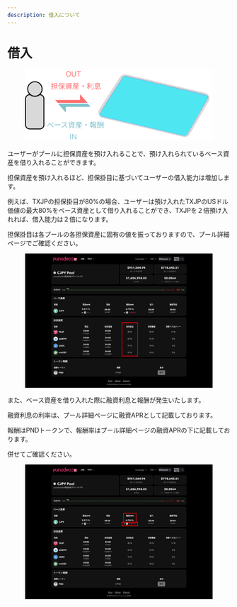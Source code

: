 ```yaml
---
description: 借入について
---
```


# 借入

<figure><img src="../.gitbook/assets/Group 12 (1).png" alt=""><figcaption></figcaption></figure>

ユーザーがプールに担保資産を預け入れることで、預け入れられているベース資産を借り入れることができます。

担保資産を預け入れるほど、担保掛目に基づいてユーザーの借入能力は増加します。

例えば、TXJPの担保掛目が80%の場合、ユーザーは預け入れたTXJPのUSドル価値の最大80%をベース資産として借り入れることができ、TXJPを２倍預け入れれば、借入能力は２倍になります。

担保掛目は各プールの各担保資産に固有の値を振っておりますので、プール詳細ページでご確認ください。

<figure><img src="../.gitbook/assets/Group 13_1.png" alt=""><figcaption></figcaption></figure>

また、ベース資産を借り入れた際に融資利息と報酬が発生いたします。

融資利息の利率は、プール詳細ページに融資APRとして記載しております。

報酬はPNDトークンで、報酬率はプール詳細ページの融資APRの下に記載しております。

併せてご確認ください。

<figure><img src="../.gitbook/assets/Group 13_2.png" alt=""><figcaption></figcaption></figure>

